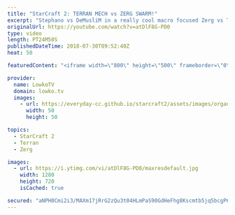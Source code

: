 ```yaml
---
title: "StarCraft 2: TERRAN MECH vs ZERG SWARM!"
excerpt: "Stephano vs DeMusliM in a really cool macro focused Zerg vs Terran. Subscribe for more videos: http://lowko.tv/youtube Has vs Kelazhur: https://goo.gl/pqA6ws  While Stephano starts this game off thinking that he was going up against a Bio based player, DeMusliM quickly secures 4 bases and starts producing"
originalUrl: https://youtube.com/watch?v=atDlF8G-PD0
type: video
length: PT24M50S
publishedDateTime: 2018-07-30T09:52:40Z
heat: 50

featuredContent: "<iframe width=\"800\" height=\"500\" frameborder=\"0\" src=\"https://www.youtube.com/embed/atDlF8G-PD0\" allow=\"accelerometer; autoplay; encrypted-media; gyroscope; picture-in-picture\" allowfullscreen></iframe>"

provider:
  name: LowkoTV
  domain: lowko.tv
  images:
    - url: https://everyday-cc.github.io/starcraft2/assets/images/organizations/lowko.tv-50x50.jpg
      width: 50
      height: 50

topics:
  - StarCraft 2
  - Terran
  - Zerg

images:
  - url: https://i.ytimg.com/vi/atDlF8G-PD0/maxresdefault.jpg
    width: 1280
    height: 720
    isCached: true

secured: "aNPH0Cmi2i3/MAXm17jRrG2zQu3t04HLmPaS90GdHeFhg8Kscmtb5jq5bcgP61QwF8LhKzyAoPyKaCjHehlda4Cz8f0zX4zH8JObs9gQKqb0JWv3JsSL3pqWC8LYT7e1VOAtd+zoP9+dKH9O1tTEaFbqJSq1qP/cZt/iQxm/sqYc5ztgIigscxBmUSQor9PGc1HngIpnh4OeEtwf2HTWi+yb6L6aWxP/kyupmpvIaiIjMQht3MmSjhCg/N+sGX1q+xodcEVZzgonxq+u9zq81jkhfTRI0CJbN7tg52QLdWCNAKRolwpBjsKed4xQm3ExxMFziOKUri1S2djHxNard/GKb/L6hyKBzElEBVVT4e2PJq0sqW6h6fUC9CokWYOQlS3p/Sw9w0Lu/MzqZdKmAyTO+GZxI/MGW654EZoPnOYk3aoPvleN1BTdR6+jYyTA;xljV+INDUhkNKwxUFM/+rQ=="
---
```


